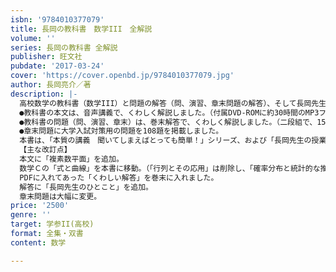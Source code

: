 ```yaml
---
isbn: '9784010377079'
title: 長岡の教科書　数学III　全解説
volume: ''
series: 長岡の教科書 全解説
publisher: 旺文社
pubdate: '2017-03-24'
cover: 'https://cover.openbd.jp/9784010377079.jpg'
author: 長岡亮介／著
description: |-
  高校数学の教科書（数学III）と問題の解答（問、演習、章末問題の解答）、そして長岡先生の音声授業を一緒にした、独学用教科書です。
  ●教科書の本文は、音声講義で、くわしく解説しました。（付属DVD-ROMに約30時間のMP3ファイル）
  ●教科書の問題（問、演習、章末）は、巻末解答で、くわしく解説しました。（二段組で、159ページ）
  ●章末問題に大学入試対策用の問題を108題を掲載しました。
  本書は、「本質の講義　聞いてしまえばとっても簡単！」シリーズ、および「長岡先生の授業が聞ける高校数学の教科書」の現行課程の指導要領にあわせた改訂版です。
  【主な改訂点】
  本文に「複素数平面」を追加。
  数学Ｃの「式と曲線」を本書に移動。（「行列とその応用」は削除し、「確率分布と統計的な推測」は数学II＋Ｂに移動。）
  PDFに入れてあった「くわしい解答」を巻末に入れました。
  解答に「長岡先生のひとこと」を追加。
  章末問題は大幅に変更。
price: '2500'
genre: ''
target: 学参II(高校)
format: 全集・双書
content: 数学

---
```

